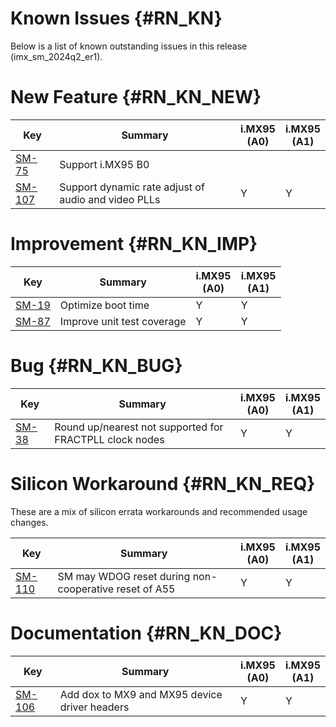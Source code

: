 Known Issues {#RN_KN}
============

Below is a list of known outstanding issues in this release (imx_sm_2024q2_er1).

New Feature {#RN_KN_NEW}
============

| Key     | Summary                        | i.MX95<br> (A0) | i.MX95<br> (A1) |
|------------|-------------------------------|---|---|
| [SM-75](https://jira.sw.nxp.com/projects/SM/issues/SM-75) | Support i.MX95 B0 | | |
| [SM-107](https://jira.sw.nxp.com/projects/SM/issues/SM-107) | Support dynamic rate adjust of audio and  video PLLs | Y | Y |

Improvement {#RN_KN_IMP}
============

| Key     | Summary                        | i.MX95<br> (A0) | i.MX95<br> (A1) |
|------------|-------------------------------|---|---|
| [SM-19](https://jira.sw.nxp.com/projects/SM/issues/SM-19) | Optimize boot time | Y | Y |
| [SM-87](https://jira.sw.nxp.com/projects/SM/issues/SM-87) | Improve unit test coverage | Y | Y |

Bug {#RN_KN_BUG}
============

| Key     | Summary                        | i.MX95<br> (A0) | i.MX95<br> (A1) |
|------------|-------------------------------|---|---|
| [SM-38](https://jira.sw.nxp.com/projects/SM/issues/SM-38) | Round up/nearest not supported for FRACTPLL clock nodes | Y | Y |

Silicon Workaround {#RN_KN_REQ}
============

These are a mix of silicon errata workarounds and recommended usage changes.

| Key     | Summary                        | i.MX95<br> (A0) | i.MX95<br> (A1) |
|------------|-------------------------------|---|---|
| [SM-110](https://jira.sw.nxp.com/projects/SM/issues/SM-110) | SM may WDOG reset during non-cooperative reset of A55 | Y | Y |

Documentation {#RN_KN_DOC}
============

| Key     | Summary                        | i.MX95<br> (A0) | i.MX95<br> (A1) |
|------------|-------------------------------|---|---|
| [SM-106](https://jira.sw.nxp.com/projects/SM/issues/SM-106) | Add dox to MX9 and MX95 device driver headers | Y | Y |


